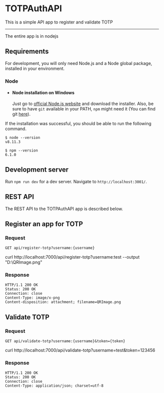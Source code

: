# TOTPAuthAPI

This is a simple API app to register and validate TOTP 

---

The entire app is in nodejs

## Requirements

For development, you will only need Node.js and a Node global package, installed in your environment.

### Node
- #### Node installation on Windows

  Just go to [official Node.js website](https://nodejs.org/) and download the installer.
Also, be sure to have `git` available in your PATH, `npm` might need it (You can find git [here](https://git-scm.com/)).

If the installation was successful, you should be able to run the following command.

    $ node --version
    v8.11.3

    $ npm --version
    6.1.0

## Development server

Run `npm run dev` for a dev server. Navigate to `http://localhost:3001/`.


## REST API

The REST API to the TOTPAuthAPI app is described below.

## Register an app for TOTP

### Request

`GET api/register-totp?username:{username}`

  curl http://localhost:7000/api/register-totp?username:test --output "D:\QRImage.png"

### Response

    HTTP/1.1 200 OK
    Status: 200 OK
    Connection: close
    Content-Type: image/x-png
    Content-disposition: attachment; filename=QRImage.png
    

## Validate TOTP

### Request

`GET api/validate-totp?username:{username}&token={token}`

  curl http://localhost:7000/api/validate-totp?username=test&token=123456

### Response

    HTTP/1.1 200 OK
    Status: 200 OK
    Connection: close
    Content-Type: application/json; charset=utf-8
    
